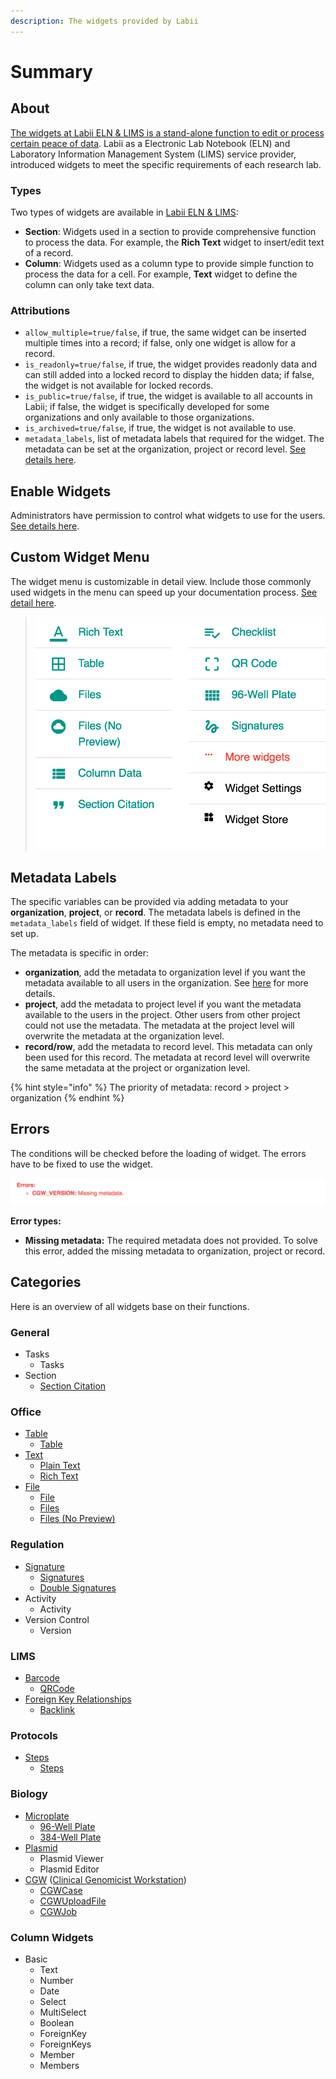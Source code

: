 ```yaml
---
description: The widgets provided by Labii
---
```


# Summary

## About

[The widgets at Labii ELN & LIMS is a stand-alone function to edit or process certain peace of data](https://blog.labii.com/2018/01/extend-usability-of-your-labii-eln-via-widgets.html). Labii as a  Electronic Lab Notebook \(ELN\) and Laboratory Information Management System \(LIMS\) service provider, introduced widgets to meet the specific requirements of each research lab.

### Types

Two types of widgets are available in [Labii ELN & LIMS](https://www.labii.com):

* **Section**: Widgets used in a section to provide comprehensive function to process the data. For example, the **Rich Text** widget to insert/edit text of a record.
* **Column**: Widgets used as a column type to provide simple function to process the data for a cell. For example, **Text** widget to define the column can only take text data.

### Attributions

* `allow_multiple=true/false`, if true, the same widget can be inserted multiple times into a record; if false, only one widget is allow for a record.
* `is_readonly=true/false`, if true, the widget provides readonly data and can still added into a locked record to display the hidden data; if false, the widget is not available for locked records.
* `is_public=true/false`, if true, the widget is available to all accounts in Labii; if false, the widget is specifically developed for some organizations and only available to those organizations. 
* `is_archived=true/false`,  if true, the widget is not available to use.
* `metadata_labels`, list of metadata labels that required for the widget. The metadata can be set at the organization, project or record level. [See details here](summary.md#metadata-labels). 

## Enable Widgets

Administrators have permission to control what widgets to use for the users. [See details here](../settings/widgets.md). 

## Custom Widget Menu

The widget menu is customizable in detail view. Include those commonly used widgets in the menu can speed up your documentation process. [See detail here](../settings/widgets.md). 

> ![Add Menu of Widets](../.gitbook/assets/widgets-add-menu-labii-eln-lims.png)

## Metadata Labels

The specific variables can be provided via adding metadata to your **organization**, **project**, or **record**. The metadata labels is defined in the `metadata_labels` field of widget. If these field is empty, no metadata need to set up.

The metadata is specific in order:

* **organization**, add the metadata to organization level if you want the metadata available to all users in  the organization. See [here](../settings/organization-detail.md#metadata) for more details. 
* **project**, add the metadata to project level if you want the metadata available to the users in the project. Other users from other project could not use the metadata. The metadata at the project level will overwrite the metadata at the organization level. 
* **record/row**, add the metadata to record level. This metadata can only been used for this record. The metadata at record level will overwrite the same metadata at the project or organization level.

{% hint style="info" %}
The priority of metadata: record &gt; project &gt; organization
{% endhint %}

## Errors

The conditions will be checked before the loading of widget. The errors have to be fixed to use the widget.

![Error message of a widget](../.gitbook/assets/metadata-errors.png)

**Error types:**

* **Missing metadata:** The required metadata does not provided. To solve this error, added the missing metadata to organization, project or record.

## Categories

Here is an overview of all widgets base on their functions.

### General

* Tasks
  * Tasks
* Section
  * [Section Citation](steps.md#section-citation)

### Office

* [Table](table.md)
  * [Table](table.md#overview)
* [Text](text.md)
  * [Plain Text](text.md#plain-text)
  * [Rich Text](text.md#rich-text)
* [File](file.md)
  * [File](file.md#overview)
  * [Files](file.md#overview)
  * [Files \(No Preview\)](file.md#overview)

### Regulation

* [Signature](signature.md)
  * [Signatures](signature.md#overview)
  * [Double Signatures](signature.md#overview)
* Activity
  * Activity
* Version Control
  * Version

### LIMS

* [Barcode](barcode.md)
  * [QRCode](barcode.md#summary)
* [Foreign Key Relationships](foreign-key-relationships.md)
  * [Backlink](foreign-key-relationships.md#backlink)

### Protocols

* [Steps](steps.md)
  * [Steps](steps.md#steps)

### Biology

* [Microplate](microplate.md)
  * [96-Well Plate](microplate.md#overview)
  * [384-Well Plate](microplate.md#overview)
* [Plasmid](plasmid.md)
  * Plasmid Viewer
  * Plasmid Editor
* [CGW](cgw.md) \([Clinical Genomicist Workstation](https://www.pieriandx.com/clinical-genomics-software-for-next-generation-sequencing)\)
  * [CGWCase](cgw.md#cgwcase)
  * [CGWUploadFile](cgw.md#cgwuploadfile)
  * [CGWJob](cgw.md#cgwjob)

### Column Widgets

* Basic
  * Text
  * Number
  * Date
  * Select
  * MultiSelect
  * Boolean
  * ForeignKey
  * ForeignKeys
  * Member
  * Members




